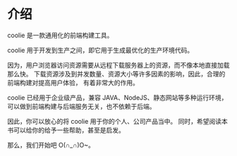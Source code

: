 # 介绍


coolie 是一款通用化的前端构建工具。

coolie 用于开发到生产之间，即它用于生成最优化的生产环境代码。

因为，用户浏览器访问资源需要从远程下载服务器上的资源，而不像本地直接加载那么快。
下载资源涉及到并发数量、资源大小等许多因素的影响，因此，合理的前端构建对提高用户体验，
有着非常大的作用。

coolie 已经用于企业级产品，兼容 JAVA、NodeJS、静态网站等多种运行环境，
可以做到前端构建与后端服务无关，也不依赖于后端。

因此，你可以放心的将 coolie 用于你的个人、公司产品当中。
同时，希望阅读本书可以给你的给予一些帮助，甚至是启发。

那么，我们开始吧 O(∩_∩)O~。




